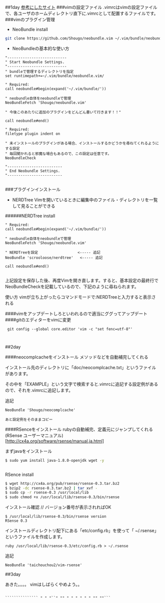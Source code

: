 ##1day
[参考にしたサイト](http://catcher-in-the-tech.net/1063/)
###vimの設定ファイル
.vimrcはvimの設定ファイルで、各ユーザのホームディレクトリ直下に.vimrcとして配置するファイルです。 
###vimのプラグイン管理

- NeoBundle install

```bash
git clone https://github.com/Shougo/neobundle.vim ~/.vim/bundle/neobundle.vim
```

- NeoBundleの基本的な使い方

```.vimrc
"---------------------------
" Start Neobundle Settings.
"---------------------------
" bundleで管理するディレクトリを指定
set runtimepath+=~/.vim/bundle/neobundle.vim/
 
" Required:
call neobundle#begin(expand('~/.vim/bundle/'))
  
" neobundle自体をneobundleで管理
NeoBundleFetch 'Shougo/neobundle.vim'
	 
" 今後このあたりに追加のプラグインをどんどん書いて行きます！！"
	  
call neobundle#end()
		 
" Required:
filetype plugin indent on
		  
" 未インストールのプラグインがある場合、インストールするかどうかを尋ねてくれるようにする設定
" 毎回聞かれると邪魔な場合もあるので、この設定は任意です。
NeoBundleCheck
			 
"-------------------------
" End Neobundle Settings.
"-------------------------
			 
```
			 
###プラグインインストール
			 
- NERDTree
Vimを開いているときに編集中のファイル・ディレクトリを一覧して見ることができる
				 
######NERDTree install
				 
```.vimrc
" Required:
call neobundle#begin(expand('~/.vim/bundle/'))
				  
" neobundle自体をneobundleで管理
NeoBundleFetch 'Shougo/neobundle.vim'
					 
" NERDTreeを設定                  <----- 追記
NeoBundle 'scrooloose/nerdtree'   <----- 追記
					  
call neobundle#end()
						
```
上記設定を保存した後、再度Vimを開き直します。すると、基本設定の最終行でNeoBundleCheckを記載しているので、下記のように尋ねられます。
						
使い方
vimが立ち上がったらコマンドモードで:NERDTreeと入力すると表示される
						
####vimをアップデートしろといわれるので適当にググってアップデート
####gitのエディターをvimに変更
						
```bush
 git config --global core.editor 'vim -c "set fenc=utf-8"'
	
						
```
						  
							  
##2day
								
####neocomplcacheをインストール
メソッドなどを自動補完してくれる
								
インストール先のディレクトリに「doc/neocomplcache.txt」というファイルがあります。
								
その中を「EXAMPLE」という文字で検索すると.vimrcに追記する設定例があるので、それを.vimrcに追記します。
								
追記
```.vimrc
NeoBundle 'Shougo/neocomplcache'
								
あと設定例をそのままコピー
```
								
								
####RSenceをインストール
rubyの自動補完、定義元にジャンプしてくれる
(RSense ユーザーマニュアル)[http://cx4a.org/software/rsense/manual.ja.html]
								
まずjavaをインストール
```bash
$ sudo yum install java-1.8.0-openjdk wget -y
								
```
								
RSence install
```bash
$ wget http://cx4a.org/pub/rsense/rsense-0.3.tar.bz2
$ bzip2 -dc rsense-0.3.tar.bz2 | tar xvf -
$ sudo cp -r rsense-0.3 /usr/local/lib
$ sudo chmod +x /usr/local/lib/rsense-0.3/bin/rsense
```
								
インストール確認
// バージョン番号が表示されればOK
							
```bush
$ /usr/local/lib/rsense-0.3/bin/rsense version
RSense 0.3
```
								
								
インストールディレクトリ配下にある「etc/config.rb」を使って「 ~/.rsense」というファイルを作成します。
								
```bush
ruby /usr/local/lib/rsense-0.3/etc/config.rb > ~/.rsense
```
								 
								 
追記
```.vimrc
NeoBundle 'taichouchou2/vim-rsense'
```
								   
##3day
									 
あきた。。。。
vimはしばらくやめよう。。									   
										   
											   
												   
													   
														   
															   
																   
																	   
																		   
																			   
																				   
																					   
																						   ``````````````` " " "``" "" " " " " " " "" ""```

